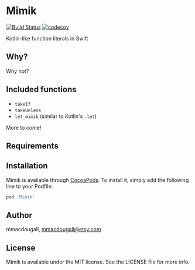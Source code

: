 # Mimik
[![Build Status](https://travis-ci.org/macdoum1/Mimik.svg?branch=master)](https://travis-ci.org/macdoum1/Mimik)
[![codecov](https://codecov.io/gh/macdoum1/Mimik/branch/master/graph/badge.svg)](https://codecov.io/gh/macdoum1/Mimik)

Kotlin-like function literals in Swift

## Why?
Why not?

## Included functions
* `takeIf`
* `takeUnless`
* `let_mimik` (similar to Kotlin's `.let`)

More to come!

## Requirements

## Installation

Mimik is available through [CocoaPods](https://cocoapods.org). To install
it, simply add the following line to your Podfile:

```ruby
pod 'Mimik'
```

## Author

mmacdougall, mmacdougall@etsy.com

## License

Mimik is available under the MIT license. See the LICENSE file for more info.
